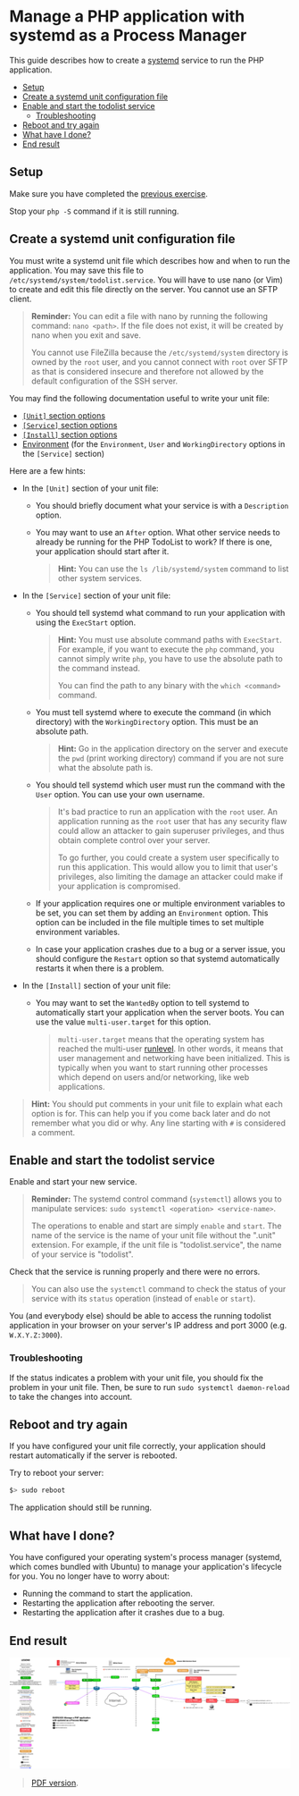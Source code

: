 # Manage a PHP application with systemd as a Process Manager

This guide describes how to create a [systemd][systemd] service to run the PHP application.

<!-- START doctoc generated TOC please keep comment here to allow auto update -->
<!-- DON'T EDIT THIS SECTION, INSTEAD RE-RUN doctoc TO UPDATE -->


- [Setup](#setup)
- [Create a systemd unit configuration file](#create-a-systemd-unit-configuration-file)
- [Enable and start the todolist service](#enable-and-start-the-todolist-service)
  - [Troubleshooting](#troubleshooting)
- [Reboot and try again](#reboot-and-try-again)
- [What have I done?](#what-have-i-done)
- [End result](#end-result)

<!-- END doctoc generated TOC please keep comment here to allow auto update -->



## Setup

Make sure you have completed the [previous
exercise](config-through-environment.md).

Stop your `php -S` command if it is still running.



## Create a systemd unit configuration file

You must write a systemd unit file which describes how and when to run the
application. You may save this file to `/etc/systemd/system/todolist.service`.
You will have to use nano (or Vim) to create and edit this file directly on the
server. You cannot use an SFTP client.

> **Reminder:** You can edit a file with nano by running the following command:
> `nano <path>`. If the file does not exist, it will be created by nano when you
> exit and save.
>
> You cannot use FileZilla because the `/etc/systemd/system` directory is owned
> by the `root` user, and you cannot connect with `root` over SFTP as that is
> considered insecure and therefore not allowed by the default configuration of
> the SSH server.

You may find the following documentation useful to write your unit file:

* [`[Unit]` section
  options](https://www.freedesktop.org/software/systemd/man/systemd.unit.html#%5BUnit%5D%20Section%20Options)
* [`[Service]` section
  options](https://www.freedesktop.org/software/systemd/man/systemd.service.html#Options)
* [`[Install]` section
  options](https://www.freedesktop.org/software/systemd/man/systemd.unit.html#%5BInstall%5D%20Section%20Options)
* [Environment](https://www.freedesktop.org/software/systemd/man/systemd.exec.html#Environment)
  (for the `Environment`, `User` and `WorkingDirectory` options in the `[Service]`
  section)

Here are a few hints:

* In the `[Unit]` section of your unit file:
  * You should briefly document what your service is with a `Description`
    option.
  * You may want to use an `After` option. What other service needs to already
    be running for the PHP TodoList to work? If there is one, your application
    should start after it.

    > **Hint:** You can use the `ls /lib/systemd/system` command to list
    > other system services.
* In the `[Service]` section of your unit file:
  * You should tell systemd what command to run your application with using the
    `ExecStart` option.

    > **Hint:** You must use absolute command paths with `ExecStart`. For
    > example, if you want to execute the `php` command, you cannot simply write
    > `php`, you have to use the absolute path to the command instead.
    >
    > You can find the path to any binary with the `which <command>` command.
  * You must tell systemd where to execute the command (in which directory) with
    the `WorkingDirectory` option. This must be an absolute path.

    > **Hint:** Go in the application directory on the server and execute the
    > `pwd` (print working directory) command if you are not sure what the
    > absolute path is.
  * You should tell systemd which user must run the command with the `User`
    option. You can use your own username.

    > It's bad practice to run an application with the `root` user. An
    > application running as the `root` user that has any security flaw could
    > allow an attacker to gain superuser privileges, and thus obtain complete
    > control over your server.
    >
    > To go further, you could create a system user specifically to run this
    > application. This would allow you to limit that user's privileges, also
    > limiting the damage an attacker could make if your application is
    > compromised.
  * If your application requires one or multiple environment variables to be
    set, you can set them by adding an `Environment` option. This option can be
    included in the file multiple times to set multiple environment variables.
  * In case your application crashes due to a bug or a server issue, you should
    configure the `Restart` option so that systemd automatically restarts it
    when there is a problem.
* In the `[Install]` section of your unit file:
  * You may want to set the `WantedBy` option to tell systemd to automatically
    start your application when the server boots. You can use the value
    `multi-user.target` for this option.

    > `multi-user.target` means that the operating system has reached the
    > multi-user [runlevel](https://en.wikipedia.org/wiki/Runlevel). In other
    > words, it means that user management and networking have been initialized.
    > This is typically when you want to start running other processes which
    > depend on users and/or networking, like web applications.

> **Hint:** You should put comments in your unit file to explain what each
> option is for. This can help you if you come back later and do not remember
> what you did or why. Any line starting with `#` is considered a comment.



## Enable and start the todolist service

Enable and start your new service.

> **Reminder:** The systemd control command (`systemctl`) allows you to
> manipulate services: `sudo systemctl <operation> <service-name>`.
>
> The operations to enable and start are simply `enable` and `start`. The name
> of the service is the name of your unit file without the ".unit" extension.
> For example, if the unit file is "todolist.service", the name of your service
> is "todolist".

Check that the service is running properly and there were no errors.

> You can also use the `systemctl` command to check the status of your service
> with its `status` operation (instead of `enable` or `start`).

You (and everybody else) should be able to access the running todolist
application in your browser on your server's IP address and port 3000 (e.g.
`W.X.Y.Z:3000`).

### Troubleshooting

If the status indicates a problem with your unit file, you should fix the
problem in your unit file. Then, be sure to run `sudo systemctl daemon-reload`
to take the changes into account.



## Reboot and try again

If you have configured your unit file correctly, your application should restart
automatically if the server is rebooted.

Try to reboot your server:

```bash
$> sudo reboot
```

The application should still be running.



## What have I done?

You have configured your operating system's process manager (systemd, which
comes bundled with Ubuntu) to manage your application's lifecycle for you. You
no longer have to worry about:

* Running the command to start the application.
* Restarting the application after rebooting the server.
* Restarting the application after it crashes due to a bug.



## End result

![Diagram](systemd-deployment.png)

> [PDF version](systemd-deployment.pdf).



[systemd]: https://en.wikipedia.org/wiki/Systemd
